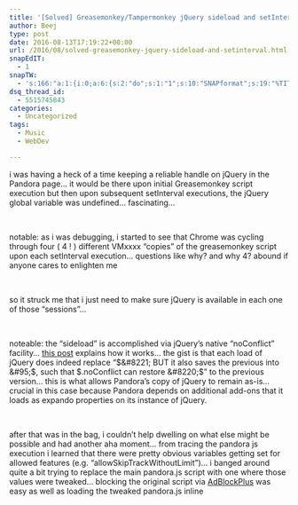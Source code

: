 ```yaml
---
title: '[Solved] Greasemonkey/Tampermonkey jQuery sideload and setInterval'
author: Beej
type: post
date: 2016-08-13T17:19:22+00:00
url: /2016/08/solved-greasemonkey-jquery-sideload-and-setinterval.html
snapEdIT:
  - 1
snapTW:
  - 's:166:"a:1:{i:0;a:6:{s:2:"do";s:1:"1";s:10:"SNAPformat";s:19:"%TITLE% - %EXCERPT%";s:8:"attchImg";s:1:"1";s:9:"isAutoImg";s:1:"A";s:8:"imgToUse";s:0:"";s:4:"doTW";s:1:"1";}}";'
dsq_thread_id:
  - 5515745843
categories:
  - Uncategorized
tags:
  - Music
  - WebDev

---
```

i was having a heck of a time keeping a reliable handle on jQuery in the Pandora page&#8230; it would be there upon initial Greasemonkey script execution but then upon subsequent setInterval executions, the jQuery global variable was undefined&#8230; fascinating&#8230;
  
&nbsp;

notable: as i was debugging, i started to see that Chrome was cycling through four ( 4 ! ) different VMxxxx &#8220;copies&#8221; of the greasemonkey script upon each setInterval execution&#8230; questions like why? and why 4? abound if anyone cares to enlighten me
  
&nbsp;

so it struck me that i just need to make sure jQuery is available in each one of those &#8220;sessions&#8221;&#8230;
  
&nbsp;

noteable: the &#8220;sideload&#8221; is accomplished via jQuery&#8217;s native &#8220;noConflict&#8221; facility&#8230; [this post][1] explains how it works&#8230; the gist is that each load of jQuery does indeed replace &#8220;$&#8221; BUT it also saves the previous into &#95;$, such that $.noConflict can restore &#8220;$&#8221; to the previous version&#8230; this is what allows Pandora&#8217;s copy of jQuery to remain as-is&#8230; crucial in this case because Pandora depends on additional add-ons that it loads as expando properties on its instance of jQuery.
  
&nbsp;

after that was in the bag, i couldn&#8217;t help dwelling on what else might be possible and had another aha moment&#8230; from tracing the pandora js execution i learned that there were pretty obvious variables getting set for allowed features (e.g. &#8220;allowSkipTrackWithoutLimit&#8221;)&#8230; i banged around quite a bit trying to replace the main pandora.js script with one where those values were tweaked&#8230; blocking the original script via [AdBlockPlus][2] was easy as well as loading the tweaked pandora.js inline <script> but that approach ran aground on not being able to load other dependency scripts in proper sequence with the replacement&#8230; [Chrome doesn&#8217;t implement the crucial window.beforescriptexecute event][3] which would probably make this feasible&#8230; the main pandora.js is wrappered in a self contained function call so we can&#8217;t monkey patch its innards&#8230;

but then it struck me, jQuery is global&#8230; and what if they&#8217;re getting these values via jQuery.ajax&#8230; such that i could override and tweak&#8230; sure enough, that approach panned all the way out!
  
&nbsp;

update &#8211; after that last round, i realized the whole thing about sideloading jQuery was unnecessary, i just needed to use the inline script approach to make sure my code executed on the page context vs whatever weird context TamperMonkey normally does&#8230; so the following script now reflects the cleaner evolved approach

    // ==UserScript==
    // @name          Pandora - "still listening" click
    // @author        Brent Anderson
    // @homepage      /2016/08/solved-greasemonkey-jquery-sideload-and-setinterval.html
    // @match         http://www.pandora.com/*
    // @grants        none
    // @run-at        document-end
    // ==/UserScript==
    
    function recurringTweaks() {
      //this click, remove, click sequence skips embedded video ads and gets the tunes playing again
      var stillListeningButton = $("#still_listening_ignore");
      if (stillListeningButton.is(":visible")) {
        stillListeningButton.click();
        $("#videoPlayerContainer").remove();
        stillListeningButton.click();
        $(".playButton").click();
        //above brute force video ad skip leaves player controls disabled, this resolves that side effect
        $(".disabled").removeClass("disabled");
      }
    
      var adContainer = $("#ad_container");
      if (adContainer.length) {
        //remove right side ad section...
        $("#ad_container").remove();
        //and allow the album covers area to fill the space
        $(".contentContainer").css("width", "100%");
        $("#adLayout").css("width", "80%");
    
        //remove some other "upgrade" bits
        $(".registeredUser").remove();
        $("#rightColumnDivider").remove();
        $(".audioAdInfo").remove();
      }
    }
    
    
    // monkey patch jQuery.ajax so we can override some nice stuff =)
    var hijax = function() {
      if (typeof $ !== 'undefined') {
        var oldAjax = $.ajax;
        var newAjax = function(a, b) {
          var oldSuccess = a.success;
          a.success = function(data, textStatus, jqHXR) {
    
            // infinite skip! =)
            $(data).find('name:contains(allowSkipTrackWithoutLimit) + value > boolean').replaceWith('<boolean>1</boolean>');
    
            //auto skip ads
            if (a.url.indexOf("method=registerImpression") !== -1) {
              $(".skipButton a").click();
            }
    
            //debug: console.log('url: ' + a.url + ', data: '+(''+data === '[object XMLDocument]' ? data.children[0].innerHTML : data));
            oldSuccess(data, textStatus, jqHXR);
          };
          oldAjax(a, b);
        };
        $.ajax = newAjax;
    
        setInterval(recurringTweaks, 2000);
    
      }
    
    };
    
    // load <script> inline to the page so it has access to jQuery "$" global vs TamperMonkey's alternative context
    if (!document.getElementById("hijax")) {
      var hijaxScript = document.createElement("script");
      hijaxScript.setAttribute("id", "hijax");
      hijaxScript.innerHTML = recurringTweaks.toString() + "\r\n" + hijax.toString().replace(/^function.*{|}$/g, "");
      document.head.appendChild(hijaxScript);
    }
    
    
    
    ///////////////////////////////////////////////////////////////////////////////////////////////////////
    //sorry, turning this post into a catch all for stuff that might come in handy elsewhere
    /*
    
    //the original jquery "sideload" code
    function loadJq() {
        if (!window.jq) {
            script = document.createElement("script");
            script.src = "http://cdnjs.cloudflare.com/ajax/libs/jquery/1.11.1/jquery.min.js";
            script.onload = function() { window.jq = $.noConflict(true); cosmetics(); };
            document.getElementsByTagName("head")[0].appendChild(script);
        }
        else cosmetics();
    }
    
        //helpful: http://userscripts-mirror.org/scripts/show/125936
    
      window.addEventListener('beforescriptexecute', function(e) {
          if (e.target.src.indexOf("pandora.js") != -1) {
              e.preventDefault();
              //e.stopPropagation(); //??
              e.target.src = ''; //??
              e.target.innerHTML = "patched script";
          }
      }, true);
    
    var a = document.getElementsByTagName("script");
    for each (var e in a) {
      if (!e) continue; // oddly, this does sometimes grab null elements.
      var b = e.getAttribute("src");
      if (b && b.indexOf("pandora.js") != -1) {
        e.parentNode.removeChild(e);
        debugger;
        break;
      }
    }
    */
    
    // @grants         GM_xmlhttpRequest
    /*GM_xmlhttpRequest({
      method: "GET",
      url: "http://rawgit.com/Beej126/567a36f2dd1e3ce613ad8ec5846a40d4/raw/fac20b4ab17681b5da41b07c2549676ff3571fc9/dorPanda.js", //"http://www.pandora.com/pandora.js?v=440211416",
      onload: function(response) {
        debugger;
    
        //here's the beef!
        //var tweaked = response.responseText.replace("this.PC=b.allowSkipTrackWithoutLimit", "this.PC = true;");
        //$("script[src*='/pandora.js'").af
    
        var tweaked = response.responseText;
        document.head.appendChild(document.createElement('script')).innerHTML = tweaked;
      }
    });*
    
    */
    

starting the same hijinx for Spotify&#8230; they load MooTools into $ and for some reason the selector wasn&#8217;t finding obvious classes&#8230; i&#8217;ve never picked up MooTools so maybe the syntax is different than jQuery&#8230; so i just went back to the jQuery sideload approach on this one&#8230; after that, worked it down into pure DOM, no jQuery needed

    // ==UserScript==
    // @name          Spotify tweaks
    // @author        Brent Anderson
    // homepage      /2016/08/solved-greasemonkey-jquery-sideload-and-setinterval.html
    // @match         https://play.spotify.com/*
    // @grants        none
    // @run-at        document-end
    // ==/UserScript==
    
    function terminator() {
      var target = document.getElementsByClassName("ads-leaderboard-container");
      if (target.length) {
        console.log("bye bye =)");
        target[0].remove();
        clearInterval(timerId); //kill the timer once the targeted element finally shows up
      }
    }
    
    //replace main.js with hacked version
    //(block original with AdBlockPlus plugin)
    //was easy to enable "next" button during ads but it sticks to the ad anyway, would take further effort and not worth it until they actually fire enough ads to be annoying
    var scripts = document.getElementsByTagName("script");
    for(var i = 0; i<scripts.length; i++) { if(scripts[i].src.indexOf("https://play.spotify.edgekey.net/apps/player/4.2.0/main.js") != -1) {
      //debugger;
      var mainjs = document.createElement("script");
      mainjs.crossorigin = "anonymous";
      mainjs.src = "https://rawgit.com/Beej126/1501d5acb4fd20a6fcdcfe6599ce0c5e/raw/2725727f297a00444ef51c490a6009458a513e07/SpotifyMain.js";
      document.body.appendChild(mainjs);
      break;
    }}
    
    //there were multiple iframes, targeting the one that actually gets the ads
    if (document.body && document.body.classList.length && document.body.classList[0] === "non-mobile" && document.body.attributes.length === 1) {
      //setup a recurring check to see when ads get dynamically inserted into page
      var script = document.createElement("script");
      script.innerHTML = terminator.toString() + "\r\n" + "var timerId = setInterval(terminator, 2000);";
      document.head.appendChild(script);
    }

 [1]: http://stackoverflow.com/a/8852366/813599
 [2]: https://chrome.google.com/webstore/detail/adblock-plus/cfhdojbkjhnklbpkdaibdccddilifddb?hl=en-US
 [3]: https://github.com/chrisaljoudi/uBlock/issues/1255